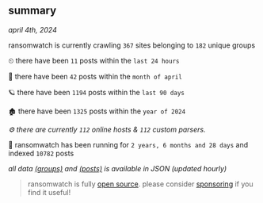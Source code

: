 
## summary
_april 4th, 2024_

ransomwatch is currently crawling `367` sites belonging to `182` unique groups

⏲ there have been `11` posts within the `last 24 hours`

🦈 there have been `42` posts within the `month of april`

🪐 there have been `1194` posts within the `last 90 days`

🏚 there have been `1325` posts within the `year of 2024`

_⚙️ there are currently `112` online hosts & `112` custom parsers._

🦕 ransomwatch has been running for `2 years, 6 months and 28 days` and indexed `10782` posts

_all data  [(groups)](http://ransomwhat.telemetry.ltd/groups) and [(posts)](http://ransomwhat.telemetry.ltd/posts) is available in JSON (updated hourly)_

> ransomwatch is fully [open source](https://github.com/joshhighet/ransomwatch#ransomwatch--). please consider [sponsoring](https://github.com/sponsors/joshhighet) if you find it useful!
